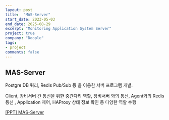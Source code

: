 ```yaml
---
layout: post
title:  "MAS-Server"
start_date: 2023-05-03
end_date: 2025-08-29
excerpt: "Monitoring Application System Server"
project: true
company: "Doople"
tags:
- project
comments: false
---
```


## MAS-Server

Postgre DB 쿼리, Redis Pub/Sub 등 을 이용한 서버 프로그램 개발.

Client, 장비서버 간 통신을 위한 중간다리 역할, 장비서버 와의 통신, Agent와의 Redis 통신 , Application 제어, HAProxy 상태 정보 확인 등 다양한 역할 수행


[[PPT] MAS-Server](/assets/pdf/MAS-Server.pdf)